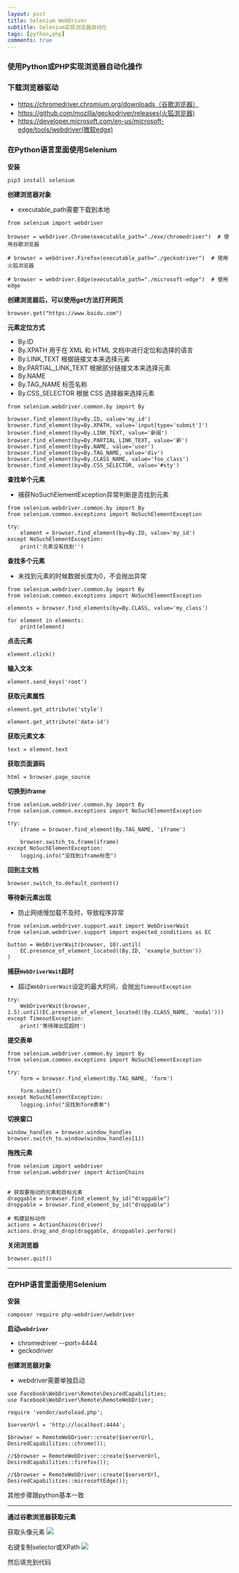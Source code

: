 ```yaml
---
layout: post
title: Selenium WebDriver
subtitle: Selenium实现浏览器自动化
tags: [python,php]
comments: true
---
```


### 使用Python或PHP实现浏览器自动化操作

### 下载浏览器驱动

- https://chromedriver.chromium.org/downloads（谷歌浏览器）
- https://github.com/mozilla/geckodriver/releases(火狐浏览器)
- https://developer.microsoft.com/en-us/microsoft-edge/tools/webdriver(微软edge)

### 在Python语言里面使用Selenium

**安装**

```
pip3 install selenium
```

**创建浏览器对象**

- executable_path需要下载到本地

```
from selenium import webdriver

browser = webdriver.Chrome(executable_path="./exe/chromedriver")  # 使用谷歌浏览器

# browser = webdriver.Firefox(executable_path="./geckodriver")  # 使用火狐浏览器

# browser = webdriver.Edge(executable_path="./microsoft-edge")  # 使用edge
```

**创建浏览器后，可以使用get方法打开网页**

```
browser.get("https://www.baidu.com")
```

**元素定位方式**

- By.ID
- By.XPATH 用于在 XML 和 HTML 文档中进行定位和选择的语言
- By.LINK_TEXT 根据链接文本来选择元素
- By.PARTIAL_LINK_TEXT 根据部分链接文本来选择元素
- By.NAME
- By.TAG_NAME 标签名称
- By.CSS_SELECTOR 根据 CSS 选择器来选择元素

```
from selenium.webdriver.common.by import By

browser.find_element(by=By.ID, value='my_id')
browser.find_element(by=By.XPATH, value='input[type='submit']')
browser.find_element(by=By.LINK_TEXT, value='新闻')
browser.find_element(by=By.PARTIAL_LINK_TEXT, value='新')
browser.find_element(by=By.NAME, value='user')
browser.find_element(by=By.TAG_NAME, value='div')
browser.find_element(by=By.CLASS_NAME, value='foo_class')
browser.find_element(by=By.CSS_SELECTOR, value='#sty')

```

**查找单个元素**

- 捕获NoSuchElementException异常判断是否找到元素

```
from selenium.webdriver.common.by import By
from selenium.common.exceptions import NoSuchElementException

try:
    element = browser.find_element(by=By.ID, value='my_id')
except NoSuchElementException:
    print('元素没有找到'')
```

**查找多个元素**

- 未找到元素的时候数据长度为0，不会抛出异常

```
from selenium.webdriver.common.by import By
from selenium.common.exceptions import NoSuchElementException

elements = browser.find_elements(by=By.CLASS, value='my_class')

for element in elements:
    print(element)
```

**点击元素**

```
element.click()
```

**输入文本**

```
element.send_keys('root')
```

**获取元素属性**

```
element.get_attribute('style')

element.get_attribute('data-id')
```

**获取元素文本**

```
text = element.text
```

**获取页面源码**

```
html = browser.page_source
```

**切换到iframe**

```
from selenium.webdriver.common.by import By
from selenium.common.exceptions import NoSuchElementException

try:
    iframe = browser.find_element(By.TAG_NAME, 'iframe')
    
    browser.switch_to.frame(iframe)
except NoSuchElementException:
    logging.info("没找到iframe标签")
```

**回到主文档**

```
browser.switch_to.default_content()
```

**等待新元素出现**

- 防止网络慢加载不及时，导致程序异常

```
from selenium.webdriver.support.wait import WebDriverWait
from selenium.webdriver.support import expected_conditions as EC

button = WebDriverWait(browser, 10).until(
    EC.presence_of_element_located((By.ID, 'example_button'))
)
```

**捕获`WebDriverWait`超时**

- 超过`WebDriverWait`设定的最大时间，会抛出`TimeoutException`

```
try:
    WebDriverWait(browser, 1.5).until(EC.presence_of_element_located((By.CLASS_NAME, 'modal')))
except TimeoutException:
    print('等待弹出层超时')
```

**提交表单**

```
from selenium.webdriver.common.by import By
from selenium.common.exceptions import NoSuchElementException

try:
    form = browser.find_element(By.TAG_NAME, 'form')
    
    form.submit()
except NoSuchElementException:
    logging.info("没找到form表单")
```

**切换窗口**

```
window_handles = browser.window_handles
browser.switch_to.window(window_handles[1])

```

**拖拽元素**

```
from selenium import webdriver
from selenium.webdriver import ActionChains


# 获取要拖动的元素和目标元素
draggable = browser.find_element_by_id("draggable")
droppable = browser.find_element_by_id("droppable")

# 构建鼠标动作
actions = ActionChains(driver)
actions.drag_and_drop(draggable, droppable).perform()
```

**关闭浏览器**

```
browser.quit()
```

----

### 在PHP语言里面使用Selenium

**安装**

```
composer require php-webdriver/webdriver
```

**启动`webdriver`**
- chromedriver --port=4444
- geckodriver

**创建浏览器对象**

- webdriver需要单独启动

```
use Facebook\WebDriver\Remote\DesiredCapabilities;
use Facebook\WebDriver\Remote\RemoteWebDriver;

require 'vendor/autoload.php';

$serverUrl = 'http://localhost:4444';

$browser = RemoteWebDriver::create($serverUrl, DesiredCapabilities::chrome());

//$browser = RemoteWebDriver::create($serverUrl, DesiredCapabilities::firefox());

//$browser = RemoteWebDriver::create($serverUrl, DesiredCapabilities::microsoftEdge());
```

其他步骤跟python基本一致

---
**通过谷歌浏览器获取元素**

获取头像元素
![](/assets/img/posts/2023-05-09/selenium-01.png)

右键复制selector或XPath
![](/assets/img/posts/2023-05-09/selenium-02.png)

然后填充到代码